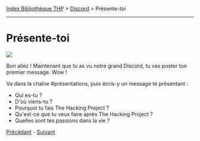 [Index Bibliothèque THP](https://github.com/TheHackingProject/bibliotheque-THP) > [Discord](https://github.com/TheHackingProject/bibliotheque-THP/blob/master/sommaires/tuto_discord.md) > Présente-toi

___

# Présente-toi

![](https://i.imgur.com/WGv6PzP.png)

Bon allez ! Maintenant que tu as vu notre grand Discord, tu vas poster ton premier message. Wow !

Va dans la chaîne #présentations, puis écris-y un message te présentant :
- Qui es-tu ?
- D'où viens-tu ?
- Pourquoi tu fais The Hacking Project ?
- Qu'est-ce que tu veux faire après The Hacking Project ?
- Quelles sont tes passions dans la vie ?


[Précédant](https://github.com/TheHackingProject/bibliotheque-THP/blob/master/tuto_discord/naviguer.md) - [Suivant](https://github.com/TheHackingProject/bibliotheque-THP/blob/master/tuto_discord/formatage.md)